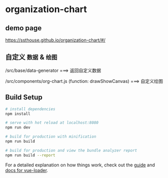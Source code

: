 # organization-chart


## demo page

https://ssthouse.github.io/organization-chart/#/





## 自定义 `数据` & `绘图`



/src/base/data-generator  ===>  返回自定义数据

/src/components/org-chart.js   (function: drawShowCanvas)  ===>   自定义绘图



## Build Setup

``` bash
# install dependencies
npm install

# serve with hot reload at localhost:8080
npm run dev

# build for production with minification
npm run build

# build for production and view the bundle analyzer report
npm run build --report
```

For a detailed explanation on how things work, check out the [guide](http://vuejs-templates.github.io/webpack/) and [docs for vue-loader](http://vuejs.github.io/vue-loader).
